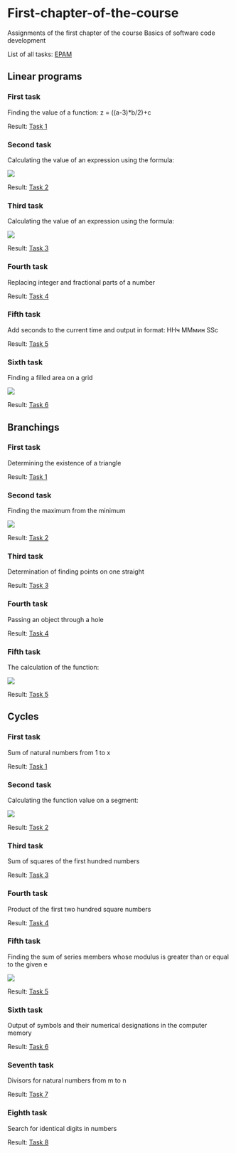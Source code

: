 # First-chapter-of-the-course
Аssignments of the first chapter of the course Basics of software code development

List of all tasks: [EPAM](https://github.com/Java0Tutor/1_Basics_of_software_code_development/blob/master/Practice%20(tasks).pdf)

## Linear programs

### First task

Finding the value of a function: z = ((a-3)*b/2)+c

Result: [Task 1](https://github.com/DzmitrySiarheyeu/Epam/blob/main/First-chapter-of-the-cours/Linear%20programs/Task%201)

### Second task

Calculating the value of an expression using the formula: 

![](https://github.com/DzmitrySiarheyeu/Epam/blob/main/Linear%20programs/Task%202/img/3.PNG)

Result: [Task 2](https://github.com/DzmitrySiarheyeu/Epam/blob/main/First-chapter-of-the-cours/Linear%20programs/Task%202)

### Third task

Calculating the value of an expression using the formula: 

![](https://github.com/DzmitrySiarheyeu/Epam/blob/main/Linear%20programs/Task%203/img/3.PNG)

Result: [Task 3](https://github.com/DzmitrySiarheyeu/Epam/blob/main/First-chapter-of-the-cours/Linear%20programs/Task%203)

### Fourth task

Replacing integer and fractional parts of a number

Result: [Task 4](https://github.com/DzmitrySiarheyeu/Epam/blob/main/First-chapter-of-the-cours/Linear%20programs/Task%204)

### Fifth task

Add seconds to the current time and output in format: HHч MMмин SSс

Result: [Task 5](https://github.com/DzmitrySiarheyeu/Epam/blob/main/First-chapter-of-the-cours/Linear%20programs/Task%205)

### Sixth task

Finding a filled area on a grid

![](https://github.com/DzmitrySiarheyeu/Epam/blob/main/Linear%20programs/Task%206/img/3.PNG)

Result: [Task 6](https://github.com/DzmitrySiarheyeu/Epam/blob/main/First-chapter-of-the-cours/Linear%20programs/Task%206)

## Branchings

### First task

Determining the existence of a triangle

Result: [Task 1](https://github.com/DzmitrySiarheyeu/Epam/blob/main/First-chapter-of-the-cours/Branchings/Task_1)

### Second task

Finding the maximum from the minimum

![](https://github.com/DzmitrySiarheyeu/Epam/blob/main/Branchings/Task_2/img/3.PNG)

Result: [Task 2](https://github.com/DzmitrySiarheyeu/Epam/blob/main/First-chapter-of-the-cours/Branchings/Task_2)

### Third task

Determination of finding points on one straight

Result: [Task 3](https://github.com/DzmitrySiarheyeu/Epam/blob/main/First-chapter-of-the-cours/Branchings/Task_3)

### Fourth task

Passing an object through a hole

Result: [Task 4](https://github.com/DzmitrySiarheyeu/Epam/blob/main/First-chapter-of-the-cours/Branchings/Task_4)

### Fifth task

The calculation of the function:

![](https://github.com/DzmitrySiarheyeu/Epam/blob/main/Branchings/Task_5/img/3.PNG)

Result: [Task 5](https://github.com/DzmitrySiarheyeu/Epam/blob/main/First-chapter-of-the-cours/Branchings/Task_5)

## Cycles

### First task

Sum of natural numbers from 1 to x

Result: [Task 1](https://github.com/DzmitrySiarheyeu/Epam/blob/main/First-chapter-of-the-cours/Cycles/Task-1)

### Second task

Calculating the function value on a segment:

![](https://github.com/DzmitrySiarheyeu/Epam/blob/main/Cycles/Task-2/img/3.PNG)

Result: [Task 2](https://github.com/DzmitrySiarheyeu/Epam/blob/main/First-chapter-of-the-cours/Cycles/Task-2)

### Third task

Sum of squares of the first hundred numbers

Result: [Task 3](https://github.com/DzmitrySiarheyeu/Epam/blob/main/First-chapter-of-the-cours/Cycles/Task-3)

### Fourth task

Product of the first two hundred square numbers

Result: [Task 4](https://github.com/DzmitrySiarheyeu/Epam/blob/main/First-chapter-of-the-cours/Cycles/Task-4)

### Fifth task

Finding the sum of series members whose modulus is greater than or equal to the given e

![](https://github.com/DzmitrySiarheyeu/Epam/blob/main/Cycles/Task-5/img/3.PNG)

Result: [Task 5](https://github.com/DzmitrySiarheyeu/Epam/blob/main/First-chapter-of-the-cours/Cycles/Task-5)

### Sixth task

Output of symbols and their numerical designations in the computer memory

Result: [Task 6](https://github.com/DzmitrySiarheyeu/Epam/blob/main/First-chapter-of-the-cours/Cycles/Task-6)

### Seventh task

Divisors for natural numbers from m to n

Result: [Task 7](https://github.com/DzmitrySiarheyeu/Epam/blob/main/First-chapter-of-the-cours/Cycles/Task-7)

### Eighth task

Search for identical digits in numbers

Result: [Task 8](https://github.com/DzmitrySiarheyeu/Epam/blob/main/First-chapter-of-the-cours/Cycles/Task-8)

